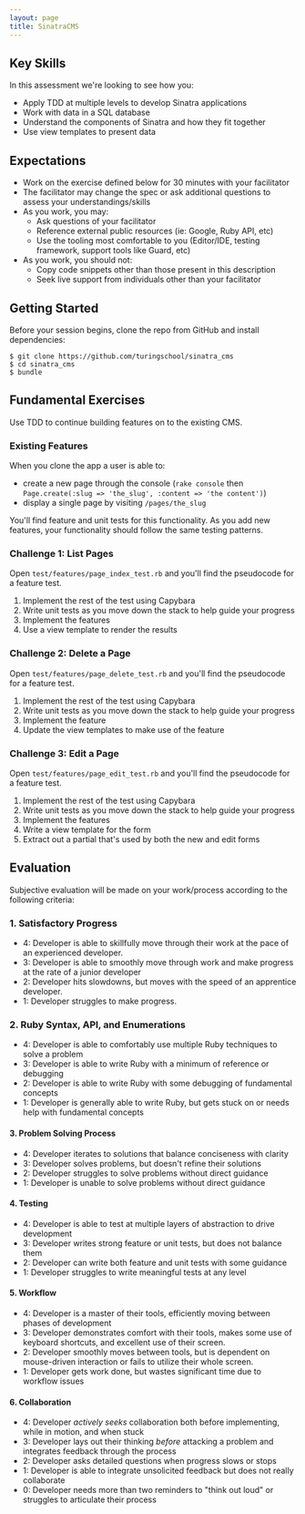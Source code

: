 ```yaml
---
layout: page
title: SinatraCMS
---
```


## Key Skills

In this assessment we're looking to see how you:

* Apply TDD at multiple levels to develop Sinatra applications
* Work with data in a SQL database
* Understand the components of Sinatra and how they fit together
* Use view templates to present data

## Expectations

* Work on the exercise defined below for 30 minutes with your facilitator
* The facilitator may change the spec or ask additional questions to assess your understandings/skills
* As you work, you may:
  * Ask questions of your facilitator
  * Reference external public resources (ie: Google, Ruby API, etc)
  * Use the tooling most comfortable to you (Editor/IDE, testing framework, support tools like Guard, etc)
* As you work, you should not:
  * Copy code snippets other than those present in this description
  * Seek live support from individuals other than your facilitator

## Getting Started

Before your session begins, clone the repo from GitHub and install dependencies:

``` shell
$ git clone https://github.com/turingschool/sinatra_cms
$ cd sinatra_cms
$ bundle
```

## Fundamental Exercises

Use TDD to continue building features on to the existing CMS.

### Existing Features

When you clone the app a user is able to:

* create a new page through the console (`rake console` then `Page.create(:slug => 'the_slug', :content => 'the content')`)
* display a single page by visiting `/pages/the_slug`

You'll find feature and unit tests for this functionality. As you add new features,
your functionality should follow the same testing patterns.

### Challenge 1: List Pages

Open `test/features/page_index_test.rb` and you'll find the
pseudocode for a feature test.

1. Implement the rest of the test using Capybara
2. Write unit tests as you move down the stack to help guide your progress
3. Implement the features
4. Use a view template to render the results

### Challenge 2: Delete a Page

Open `test/features/page_delete_test.rb` and you'll find the
pseudocode for a feature test.

1. Implement the rest of the test using Capybara
2. Write unit tests as you move down the stack to help guide your progress
3. Implement the feature
4. Update the view templates to make use of the feature

### Challenge 3: Edit a Page

Open `test/features/page_edit_test.rb` and you'll find the
pseudocode for a feature test.

1. Implement the rest of the test using Capybara
2. Write unit tests as you move down the stack to help guide your progress
3. Implement the features
4. Write a view template for the form
5. Extract out a partial that's used by both the new and edit forms

## Evaluation

Subjective evaluation will be made on your work/process according to the following criteria:

### 1. Satisfactory Progress

* 4: Developer is able to skillfully move through their work at the pace of an
experienced developer.
* 3: Developer is able to smoothly move through work and make progress at the
rate of a junior developer
* 2: Developer hits slowdowns, but moves with the speed of an apprentice developer.
* 1: Developer struggles to make progress.

### 2. Ruby Syntax, API, and Enumerations

* 4: Developer is able to comfortably use multiple Ruby techniques to solve a problem
* 3: Developer is able to write Ruby with a minimum of reference or debugging
* 2: Developer is able to write Ruby with some debugging of fundamental concepts
* 1: Developer is generally able to write Ruby, but gets stuck on or needs help
with fundamental concepts

#### 3. Problem Solving Process

* 4: Developer iterates to solutions that balance conciseness with clarity
* 3: Developer solves problems, but doesn't refine their solutions
* 2: Developer struggles to solve problems without direct guidance
* 1: Developer is unable to solve problems without direct guidance

#### 4. Testing

* 4: Developer is able to test at multiple layers of abstraction to drive
development
* 3: Developer writes strong feature or unit tests, but does not balance them
* 2: Developer can write both feature and unit tests with some guidance
* 1: Developer struggles to write meaningful tests at any level

#### 5. Workflow

* 4: Developer is a master of their tools, efficiently moving between phases of development
* 3: Developer demonstrates comfort with their tools, makes some use of keyboard
shortcuts, and excellent use of their screen.
* 2: Developer smoothly moves between tools, but is dependent on mouse-driven
interaction or fails to utilize their whole screen.
* 1: Developer gets work done, but wastes significant time due to workflow issues

#### 6. Collaboration

* 4: Developer *actively seeks* collaboration both before implementing, while in motion, and when stuck
* 3: Developer lays out their thinking *before* attacking a problem and integrates feedback through the process
* 2: Developer asks detailed questions when progress slows or stops
* 1: Developer is able to integrate unsolicited feedback but does not really collaborate
* 0: Developer needs more than two reminders to "think out loud" or struggles to articulate their process
